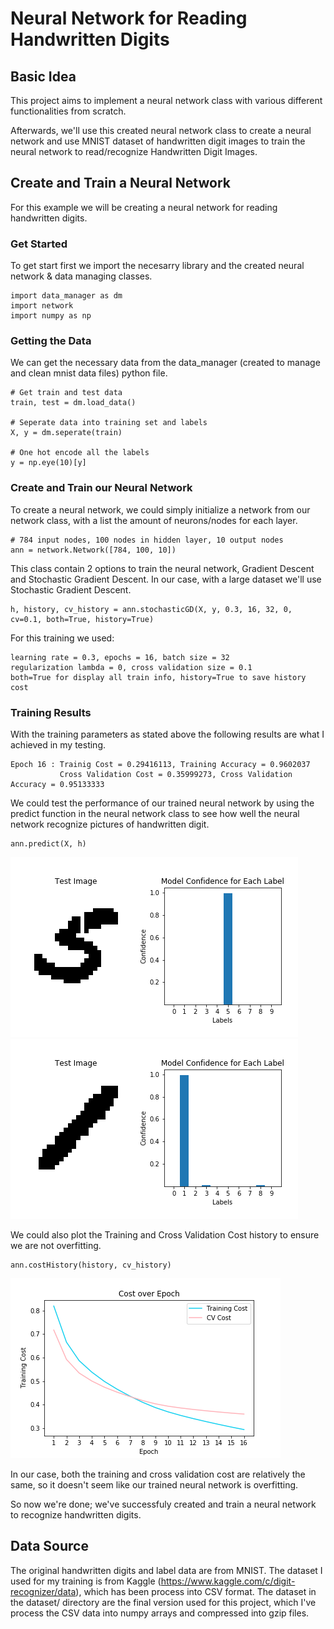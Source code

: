 # Neural Network for Reading Handwritten Digits

## Basic Idea
This project aims to implement a neural network class with various different functionalities from scratch.

Afterwards, we'll use this created neural network class to create a neural network and use MNIST dataset of handwritten digit images to train the neural network to read/recognize Handwritten Digit Images.

## Create and Train a Neural Network
For this example we will be creating a neural network for reading handwritten digits.
### Get Started
To get start first we import the necesarry library and the created neural network & data managing classes.
```
import data_manager as dm
import network
import numpy as np
```
### Getting the Data
We can get the necessary data from the data_manager (created to manage and clean mnist data files) python file.
```
# Get train and test data
train, test = dm.load_data()

# Seperate data into training set and labels
X, y = dm.seperate(train)

# One hot encode all the labels
y = np.eye(10)[y]
```
### Create and Train our Neural Network
To create a neural network, we could simply initialize a network from our network class, with a list the amount of neurons/nodes for each layer.
```
# 784 input nodes, 100 nodes in hidden layer, 10 output nodes
ann = network.Network([784, 100, 10])
```
This class contain 2 options to train the neural network, Gradient Descent and Stochastic Gradient Descent. In our case, with a large dataset we'll use Stochastic Gradient Descent.
```
h, history, cv_history = ann.stochasticGD(X, y, 0.3, 16, 32, 0, cv=0.1, both=True, history=True) 
```
For this training we used:
```
learning rate = 0.3, epochs = 16, batch size = 32
regularization lambda = 0, cross validation size = 0.1
both=True for display all train info, history=True to save history cost
```
### Training Results
With the training parameters as stated above the following results are what I achieved in my testing.
```
Epoch 16 : Trainig Cost = 0.29416113, Training Accuracy = 0.9602037
           Cross Validation Cost = 0.35999273, Cross Validation Accuracy = 0.95133333
```
We could test the performance of our trained neural network by using the predict function in the neural network class to see how well the neural network recognize pictures of handwritten digit.
```
ann.predict(X, h)
```
![alt text 1](https://github.com/jwCheng28/Neural-Network-From-Scratch/blob/master/pics/img_confidence_407.png) ![alt text 2](https://github.com/jwCheng28/Neural-Network-From-Scratch/blob/master/pics/img_confidence_52081.png)

We could also plot the Training and Cross Validation Cost history to ensure we are not overfitting.
```
ann.costHistory(history, cv_history)
```
![alt text](https://github.com/jwCheng28/Neural-Network-From-Scratch/blob/master/pics/history.png) 

In our case, both the training and cross validation cost are relatively the same, so it doesn't seem like our trained neural network is overfitting.

So now we're done; we've successfuly created and train a neural network to recognize handwritten digits.

## Data Source
The original handwritten digits and label data are from MNIST. The dataset I used for my training is from Kaggle (https://www.kaggle.com/c/digit-recognizer/data), which has been process into CSV format. The dataset in the dataset/ directory are the final version used for this project, which I've process the CSV data into numpy arrays and compressed into gzip files.
